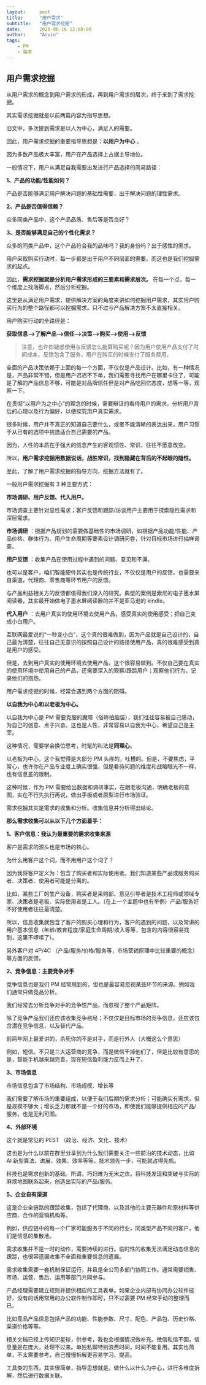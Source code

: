```yaml
---
layout:     post
title:      "用户需求"
subtitle:   "用户需求挖掘"
date:       2020-06-16 12:00:00
author:     "Arvin"
tags:
    - PM
    - 需求
---
```




## 用户需求挖掘

从用户需求的概念到用户需求的形成，再到用户需求的层次，终于来到了需求挖掘。

其实需求挖掘就是以前两篇内容为指导思想。

旧文中，多次提到需求是以人为中心，满足人的需要。

因此，用户需求挖掘的重要指导思想是：**以用户为中心** 。

因为多数产品极大丰富，用户在产品选择上占据主导地位。

一般情况下，用户从满足自我需要出发进行产品选择的简易路径：

**1、产品的功能/性能如何？**

产品是否能够满足用户解决问题的基础性需要，出于解决问题的理性需求。

**2、产品是否值得信赖？**

众多同类产品中，这个产品品质、售后等是否良好？

**3、是否能够满足自己的个性化需求？**

众多的同类产品中，这个产品符合我的品味吗？我的身份吗？出于感性的需求。

用户采取购买行动时，每一步都是出于用户不同层面的需要。而这也是我们挖掘需求的起点。

因此，**需求挖掘就是分析用户需求形成的三要素和需求层次。** 在每一个点，每一个维度上找落脚点，然后分析挖掘。

这里是从满足用户需求，提供解决方案的角度来讲如何挖掘用户需求，其实用户购买行为的整个路径都可以挖掘需求。只不过与产品解决方案不太直接相关。

用户购买行动的全路径是：

**获取信息-->了解产品-->信任-->决策-->购买-->使用-->反馈**

>注意，也许你疑惑使用与反馈怎么能算购买呢？因为用户使用产品支付了时间成本，反馈包含了服务，用户在购买的时候支付了服务费用。

全面的产品决策依赖于上面的每一个方面，不仅仅是产品设计。比如，有一种情况是，产品非常不错，但是用户迟迟不下单，我们需要寻找用户在哪里卡住了，可能是了解的产品信息不够，可能是对品牌信任但是对产品吃回忆态度，想等一等，观察一下。

在贯彻“以用户为之中心”的理念的时候，需要辩证的看待用户的需求。分析用户背后的心理以及行为偏好，以便探究用户真实需求。

很多时候，用户并不真正的知道自己要什么，或者不能清晰的表达出来，用户习惯于从已有的选项中挑选适合自己需要的产品。

因为，人性的本质在于强大的信念产生的客观惯性、常识，往往不愿意改变。

所以，**用户需求挖掘用数据说话，战胜常识，找到隐藏在背后的不起眼的隐性。**

至此，了解了用户需求挖掘的指导方向，挖掘方法就有了。

一般用户需求挖掘有 3 种主要方式：

**市场调研、用户反馈、代入用户。**

市场调查主要针对显性需求；客户反馈和跟踪/访谈用户主要用于探索隐性需求和深层需求。

**市场调研** ：根据产品规划的需要做基础性的市场调研，如根据产品功能/性能、产品价格、群体行为、用户生命周期等要素设计调研问卷，针对目标市场进行抽样调查。

**用户反馈** ：收集产品在使用过程中遇到的问题、意见和不满。

也可以是客户，咱们智能硬件其实也是传统行业，不仅仅是用户的反馈，也需要来自渠道，代理商、零售商等环节用户的反馈。

与产品利益相关方的反馈都值得我们深入的研究。典型的案例是索尼的电子墨水屏阅读器，其实最开始做电子墨水屏阅读器的并不是亚马逊的 kindle。

**代入用户** ：去用户真实的使用环境去使用产品，感受真实的使用感受；把自己变成小白用户。

互联网最爱说的“一秒变小白”，这个真的很难做到，因为产品就是自己设计的，自己最为清楚，往往自己无意识的按照自己设计的路径使用产品，真的很难感受到真是用户的感受。

但是，去到用户真实的使用环境去使用产品，这个很容易做到。不仅自己要在真实的使用环境中使用自己的产品，还需要深入的观察/跟踪用户；观察他们行为，记录他们的抱怨。

用户需求挖掘的时候，经常会遇到两个方面的阻碍。

**以自我为中心和以老板为中心。**

以自我为中心是 PM 需要克服的魔障（俗称拍脑袋），我们往往容易被自己感动，为自己的创意、点子兴奋。这也是人性，非常容易以自我为中心，希望自己是主宰。

这种情况，需要学会换位思考，时髦的叫法是**同理心**。

以老板为中心，这个我觉得是大部分 PM 头疼的，吐槽的。但是，不要焦虑，平常心，也许你在产品专业度上确实很强，但是看待问题的维度和战略眼光不一样，也有信息差的限制。

这种时候，作为 PM 需要给出数据和调研事实，在跟老板沟通，明确老板的意图，实在不行先执行再说，做出手板或者原型进行市场验证。

需求挖掘其实是需求的收集和分析。收集信息并分析得出结论。

**那么需求收集可以从以下几个方面着手：**

**1、客户信息：我认为最重要的需求收集来源**

客户是需求的源头也是市场的核心。

为什么用客户这个词，而不用用户这个词了？

因为我将客户定义为：包含了购买者和实际使用者。我们知道某些产品或服务购买者、决策者、使用者可能是分离的。

比如，某些工厂的生产设备，购买者是采购部、意见引导者是技术工程师或领域专家、决策者是老板、实际使用者是工人。（在上一个主题中也有举例）产品/服务好不好使用者往往最清楚。

所以，信息收集就包含了客户的购买心理和行为，客户的遇到的问题，以及常讲的用户基本信息（年龄/教育程度/家庭生命周期/收入等等，包含的内容很容易找到，这里不啰嗦了）。

另外客户对 4P/4C （产品/服务/价格/服务等，市场营销原理中比较重要的概念）等方面的反馈。

**2、竞争信息：主要竞争对手**

竞争信息也是我们 PM 经常用到的，但也是最容易忽视某些环节的来源。例如我们通常只做竞品分析。

我们经常去分析竞争对手的竞争性产品，而忽视了整个产品矩阵。

除了竞争产品我们还应该收集竞争格局；不仅仅是目标市场的竞争信息，还应该包含潜在竞争信息，以及替代产品。

前两年网上最爱讲的，杀死你的不是对手，而是行外人（大概这么个意思）

例如，短信。不只是三大运营商的竞争，而是微信干掉他们了，但是比较有意思的是，智能手机越来越完善，现在短信盈利能力反而上升了。

**3、市场信息**

市场信息包含了市场结构、市场规模、增长等

我们需要了解市场的重要组成，以便于我们后期的需求分析；可能确实有需求，但是规模不够大；增长乏力那就不是一个好的市场，即使我们能够提供相应的产品/服务，也是无利可图。

**4、外部环境**

这个就是常见的 PEST （政治、经济、文化、技术）

这也是为什么以前在群里分享到为什么我们需要关注一些前沿的技术动态，比如 AI 新型算法，进展、效果、效率等等，技术领先一步，可能就占得先机。

科技也是需求创新的基础。所谓，巧妇难为无米之炊。将科技发现和突破与实际的麻烦地图联系起来，创造出实际的产品/服务。

**5、企业自有渠道**

这是企业全链路的跟踪收集，包括了代理商、以及其他的主要元器件和原材料等供应商、合作的营销机构等。

例如，供应链中的每一个厂家可能服务于不同的行业，同类型产品不同的客户，他们是信息的集散地。

需求收集并不是一时的动作，需要持续的进行。临时性的收集无法满足动态信息的跟踪，也很容遗漏收集不全面和重要信息的遗漏。

需求收集需要一套机制保证运行，并且是全公司多部门协同工作。通常需要销售、市场、运营、售后、运用等部门共同参与。

产品经理需要建立规则并提供相应的工具表单。如果企业内部有协同办公软件挺好，没有的话用常用的办公软件制作即可，只不过需要 PM 经常手动的整理而已。

比如竞品产品信息包括产品的功能、性能参数、尺寸、配色、产品包、历史价格、渠道价格等等。

相关文档已经上传知识星球，供参考，我也会根据情况做补充。微信私信不回，信息量是在庞大，处理不过来。单独私聊特别浪费时间，时间不能复用。其实也简单，不太需要参考，自己慢慢拆解更容易学习、提高。

工具类的东西，其实很简单，指导思想就是。做什么以什么为中心，进行多维度拆解，然后进行数据关联。